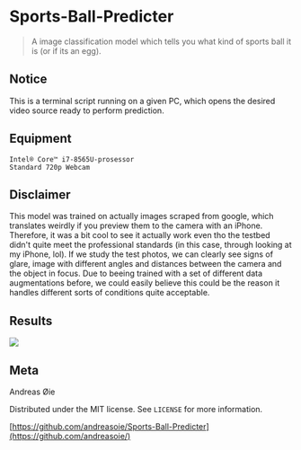 # Sports-Ball-Predicter
> A image classification model which tells you what kind of sports ball it is (or if its an egg).

## Notice

This is a terminal script running on a given PC, which opens the desired video source ready to perform prediction.

## Equipment
```
Intel® Core™ i7-8565U-prosessor
Standard 720p Webcam
```

## Disclaimer

This model was trained on actually images scraped from google, which translates weirdly if you preview them to the camera with an iPhone. Therefore, it was a bit cool to see it actually work even tho the testbed didn't quite meet the professional standards (in this case, through looking at my iPhone, lol). If we study the test photos, we can clearly see  signs of glare, image with different angles and distances between the camera and the object in focus. Due to beeing trained with a set of different data augmentations before, we could easily believe this could be the reason it handles different sorts of conditions quite acceptable.


## Results

![](./results/collage_results.png)


## Meta

Andreas Øie

Distributed under the MIT license. See ``LICENSE`` for more information.

[https://github.com/andreasoie/Sports-Ball-Predicter](https://github.com/andreasoie/)

